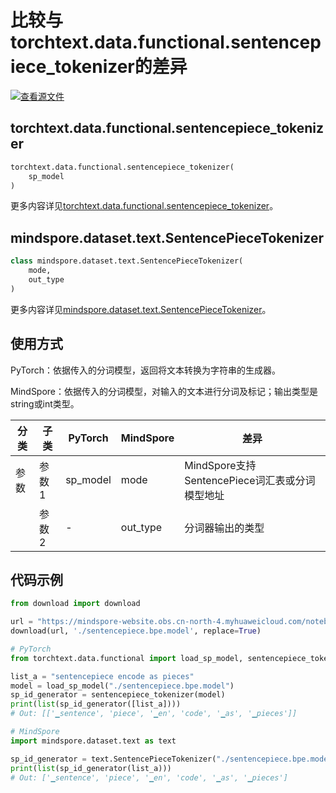 # 比较与torchtext.data.functional.sentencepiece_tokenizer的差异

[![查看源文件](https://mindspore-website.obs.cn-north-4.myhuaweicloud.com/website-images/r2.5.0/resource/_static/logo_source.svg)](https://gitee.com/mindspore/docs/blob/r2.5.0/docs/mindspore/source_zh_cn/note/api_mapping/pytorch_diff/SentencePieceTokenizer_Out_STRING.md)

## torchtext.data.functional.sentencepiece_tokenizer

```python
torchtext.data.functional.sentencepiece_tokenizer(
    sp_model
)
```

更多内容详见[torchtext.data.functional.sentencepiece_tokenizer](https://pytorch.org/text/0.9.0/data_functional.html#sentencepiece-tokenizer)。

## mindspore.dataset.text.SentencePieceTokenizer

```python
class mindspore.dataset.text.SentencePieceTokenizer(
    mode,
    out_type
)
```

更多内容详见[mindspore.dataset.text.SentencePieceTokenizer](https://mindspore.cn/docs/zh-CN/r2.5.0/api_python/dataset_text/mindspore.dataset.text.SentencePieceTokenizer.html#mindspore.dataset.text.SentencePieceTokenizer)。

## 使用方式

PyTorch：依据传入的分词模型，返回将文本转换为字符串的生成器。

MindSpore：依据传入的分词模型，对输入的文本进行分词及标记；输出类型是string或int类型。

| 分类 | 子类 |PyTorch | MindSpore | 差异 |
| --- | ---   | ---   | ---        |---  |
|参数 | 参数1 | sp_model    | mode    | MindSpore支持SentencePiece词汇表或分词模型地址 |
|     | 参数2 | -    |out_type     | 分词器输出的类型 |

## 代码示例

```python
from download import download

url = "https://mindspore-website.obs.cn-north-4.myhuaweicloud.com/notebook/datasets/sentencepiece.bpe.model"
download(url, './sentencepiece.bpe.model', replace=True)

# PyTorch
from torchtext.data.functional import load_sp_model, sentencepiece_tokenizer

list_a = "sentencepiece encode as pieces"
model = load_sp_model("./sentencepiece.bpe.model")
sp_id_generator = sentencepiece_tokenizer(model)
print(list(sp_id_generator([list_a])))
# Out: [['▁sentence', 'piece', '▁en', 'code', '▁as', '▁pieces']]

# MindSpore
import mindspore.dataset.text as text

sp_id_generator = text.SentencePieceTokenizer("./sentencepiece.bpe.model", out_type=text.SPieceTokenizerOutType.STRING)
print(list(sp_id_generator(list_a)))
# Out: ['▁sentence', 'piece', '▁en', 'code', '▁as', '▁pieces']
```
